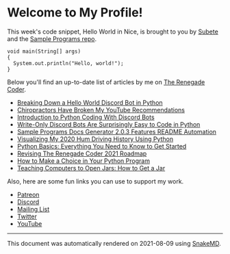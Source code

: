 # Welcome to My Profile!

This week's code snippet, Hello World in Nice, is brought to you by [Subete](https://subete.therenegadecoder.com/en/latest/) and the [Sample Programs repo](https://sample-programs.therenegadecoder.com/).

```Nice
void main(String[] args)
{
  System.out.println("Hello, world!");
}
```

Below you'll find an up-to-date list of articles by me on [The Renegade Coder](https://therenegadecoder.com).

- [Breaking Down a Hello World Discord Bot in Python](https://therenegadecoder.com/code/breaking-down-a-hello-world-discord-bot-in-python/)
- [Chiropractors Have Broken My YouTube Recommendations](https://therenegadecoder.com/blog/chiropractors-have-broken-my-youtube-recommendations/)
- [Introduction to Python Coding With Discord Bots](https://therenegadecoder.com/code/introduction-to-python-coding-with-discord-bots/)
- [Write-Only Discord Bots Are Surprisingly Easy to Code in Python](https://therenegadecoder.com/code/write-only-discord-bots-are-surprisingly-easy-to-code-in-python/)
- [Sample Programs Docs Generator 2.0.3 Features README Automation](https://therenegadecoder.com/meta/sample-programs-docs-generator-2-0-3-features-readme-automation/)
- [Visualizing My 2020 Hum Driving History Using Python](https://therenegadecoder.com/code/visualizing-my-2020-hum-driving-history-using-python/)
- [Python Basics: Everything You Need to Know to Get Started](https://therenegadecoder.com/code/python-basics-everything-you-need-to-know-to-get-started/)
- [Revising The Renegade Coder 2021 Roadmap](https://therenegadecoder.com/meta/revising-the-renegade-coder-2021-roadmap/)
- [How to Make a Choice in Your Python Program](https://therenegadecoder.com/code/how-to-make-a-choice-in-your-python-program/)
- [Teaching Computers to Open Jars: How to Get a Jar](https://therenegadecoder.com/blog/teaching-computers-to-open-jars-how-to-get-a-jar/)

Also, here are some fun links you can use to support my work.

- [Patreon](https://www.patreon.com/TheRenegadeCoder)
- [Discord](https://discord.gg/Jhmtj7Z)
- [Mailing List](https://newsletter.therenegadecoder.com/)
- [Twitter](https://twitter.com/RenegadeCoder94)
- [YouTube](https://www.youtube.com/channel/UCpyoVwOqYRlSAEUPEn7P9hw)

---

This document was automatically rendered on 2021-08-09 using [SnakeMD](https://snakemd.therenegadecoder.com).